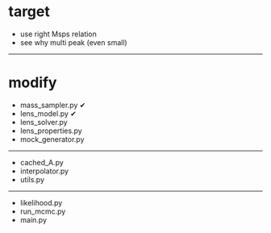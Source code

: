 # target

- use right Msps relation
- see why multi peak (even small)

---------------
# modify





- mass_sampler.py      &#x2714;
- lens_model.py        &#x2714;
- lens_solver.py       
- lens_properties.py
- mock_generator.py
-------------
- cached_A.py 
- interpolator.py
- utils.py
----------------------
- likelihood.py
- run_mcmc.py
- main.py
